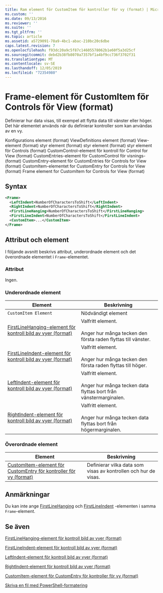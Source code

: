 ```yaml
---
title: Ram element för CustomItem för kontroller för vy (format) | Microsoft Docs
ms.custom: ''
ms.date: 09/13/2016
ms.reviewer: ''
ms.suite: ''
ms.tgt_pltfrm: ''
ms.topic: article
ms.assetid: a5729091-78a9-4bc1-abac-210bc20c6dbe
caps.latest.revision: 7
ms.openlocfilehash: f93dc20a9c5f87c14605578062b1e60f5a3d25cf
ms.sourcegitcommit: debd2b38fb8070a7357bf1a4bf9cc736f3702f31
ms.translationtype: MT
ms.contentlocale: sv-SE
ms.lasthandoff: 12/05/2019
ms.locfileid: "72354980"
---
```

# <a name="frame-element-for-customitem-for-controls-for-view-format"></a>Frame-element för CustomItem för Controls för View (format)

Definierar hur data visas, till exempel att flytta data till vänster eller höger. Det här elementet används när du definierar kontroller som kan användas av en vy.

Konfigurations element (format) ViewDefinitions element (format) View-element (format) styr element (format) styr element (format) styr element för Controls (format) CustomControl-element för kontroll för Control for View (format) CustomEntries-element för CustomControl för visnings-(format) CustomEntry-element för CustomEntries för Controls for View (format) CustomItem-elementet for CustomEntry for Controls for View (format) Frame element for CustomItem for Controls for View (format)

## <a name="syntax"></a>Syntax

```xml
<Frame>
  <LeftIndent>NumberOfCharactersToShift</LeftIndent>
  <RightIndent>NumberOfCharactersToShift</RightIndent>
  <FirstLineHanging>NumberOfCharactersToShift</FirstLineHanging>
  <FirstLineIndent>NumberOfCharactersToShift</FirstLineIndent>
  <CustomItem>...</CustomItem>
</Frame>
```

## <a name="attributes-and-elements"></a>Attribut och element

I följande avsnitt beskrivs attribut, underordnade element och det överordnade elementet i `Frame`-elementet.

### <a name="attributes"></a>Attribut

Ingen.

### <a name="child-elements"></a>Underordnade element

|Element|Beskrivning|
|-------------|-----------------|
|`CustomItem Element`|Nödvändigt element|
|[FirstLineHanging-element för kontroll bild av vyer (format)](./firstlinehanging-element-for-frame-for-controls-for-view-format.md)|Valfritt element.<br /><br /> Anger hur många tecken den första raden flyttas till vänster.|
|[FirstLineIndent-element för kontroll bild av vyer (format)](./firstlineindent-element-for-frame-for-controls-for-view-format.md)|Valfritt element.<br /><br /> Anger hur många tecken den första raden flyttas till höger.|
|[LeftIndent-element för kontroll bild av vyer (format)](./leftindent-element-for-frame-for-controls-for-view-format.md)|Valfritt element.<br /><br /> Anger hur många tecken data flyttas bort från vänstermarginalen.|
|[RightIndent-element för kontroll bild av vyer (format)](./rightindent-element-for-frame-for-controls-for-view-format.md)|Valfritt element.<br /><br /> Anger hur många tecken data flyttas bort från högermarginalen.|

### <a name="parent-elements"></a>Överordnade element

|Element|Beskrivning|
|-------------|-----------------|
|[CustomItem-element för CustomEntry för kontroller för vy (format)](./customitem-element-for-customentry-for-controls-for-view-format.md)|Definierar vilka data som visas av kontrollen och hur de visas.|

## <a name="remarks"></a>Anmärkningar

Du kan inte ange [FirstLineHanging](./firstlinehanging-element-for-frame-for-controls-for-view-format.md) och [FirstLineIndent](./firstlineindent-element-for-frame-for-controls-for-view-format.md) -elementen i samma `Frame`-element.

## <a name="see-also"></a>Se även

[FirstLineHanging-element för kontroll bild av vyer (format)](./firstlinehanging-element-for-frame-for-controls-for-view-format.md)

[FirstLineIndent-element för kontroll bild av vyer (format)](./firstlineindent-element-for-frame-for-controls-for-view-format.md)

[LeftIndent-element för kontroll bild av vyer (format)](./leftindent-element-for-frame-for-controls-for-view-format.md)

[RightIndent-element för kontroll bild av vyer (format)](./rightindent-element-for-frame-for-controls-for-view-format.md)

[CustomItem-element för CustomEntry för kontroller för vy (format)](./customitem-element-for-customentry-for-controls-for-view-format.md)

[Skriva en fil med PowerShell-formatering](./writing-a-powershell-formatting-file.md)
